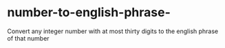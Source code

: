 # number-to-english-phrase-
Convert any integer number with at most thirty digits to the english phrase of that number
